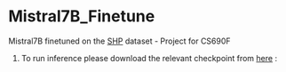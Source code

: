 # Mistral7B_Finetune
Mistral7B finetuned on the [SHP](https://huggingface.co/datasets/stanfordnlp/SHP) dataset - Project for CS690F


1. To  run inference please download the relevant checkpoint from [here](https://drive.google.com/drive/folders/1fRbF3GkFGwrIlyQdClAYcCHU435gqR6A?usp=drive_link) :
